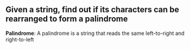 ## Given a string, find out if its characters can be rearranged to form a palindrome

**Palindrome**: A palindrome is a string that reads the same left-to-right and right-to-left